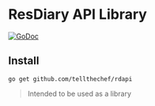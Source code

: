 ResDiary API Library
====================

[![GoDoc](https://godoc.org/github.com/tellthechef/rdapi?status.svg)](https://godoc.org/github.com/tellthechef/rdapi)

Install
-------

`go get github.com/tellthechef/rdapi`

> Intended to be used as a library

